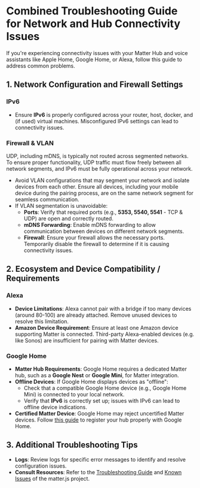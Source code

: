 # Combined Troubleshooting Guide for Network and Hub Connectivity Issues

If you're experiencing connectivity issues with your Matter Hub and voice assistants like Apple Home, Google Home, or
Alexa, follow this guide to address common problems.

## 1. Network Configuration and Firewall Settings

### IPv6

- Ensure **IPv6** is properly configured across your router, host, docker, and (if used) virtual machines. Misconfigured
  IPv6 settings can lead to connectivity issues.

### Firewall & VLAN

UDP, including mDNS, is typically not routed across segmented networks. To ensure proper functionality, UDP traffic must
flow freely between all network segments, and IPv6 must be fully operational across your network.

- Avoid VLAN configurations that may segment your network and isolate devices from each other. Ensure all devices,
  including your mobile device during the pairing process, are on the same network segment for seamless communication.
- If VLAN segmentation is unavoidable:
  - **Ports**: Verify that required ports (e.g., **5353, 5540, 5541** - TCP & UDP) are open and correctly routed.
  - **mDNS Forwarding**: Enable mDNS forwarding to allow communication between devices on different network segments.
  - **Firewall**: Ensure your firewall allows the necessary ports. Temporarily disable the firewall to determine if it
    is causing connectivity issues.

## 2. Ecosystem and Device Compatibility / Requirements

### Alexa

- **Device Limitations**: Alexa cannot pair with a bridge if too many devices (around 80-100) are already attached.
  Remove unused devices to resolve this limitation.
- **Amazon Device Requirement**: Ensure at least one Amazon device supporting Matter is connected. Third-party
  Alexa-enabled devices (e.g. like Sonos) are insufficient for pairing with Matter devices.

### Google Home

- **Matter Hub Requirements**: Google Home requires a dedicated Matter hub, such as a **Google Nest** or
  **Google Mini**, for Matter integration.
- **Offline Devices**: If Google Home displays devices as "offline":
  - Check that a compatible Google Home device (e.g., Google Home Mini) is connected to your local network.
  - Verify that **IPv6** is correctly set up; issues with IPv6 can lead to offline device indications.
- **Certified Matter Device**: Google Home may reject uncertified Matter devices.
  Follow [this guide](https://github.com/project-chip/matter.js/blob/main/docs/ECOSYSTEMS.md#google-home-ecosystem) to
  register your hub properly with Google Home.

## 3. Additional Troubleshooting Tips

- **Logs**: Review logs for specific error messages to identify and resolve configuration issues.
- **Consult Resources**: Refer to
  the [Troubleshooting Guide](https://github.com/project-chip/matter.js/blob/main/docs/TROUBLESHOOTING.md)
  and [Known Issues](https://github.com/project-chip/matter.js/blob/main/docs/KNOWN_ISSUES.md) of the matter.js project.
